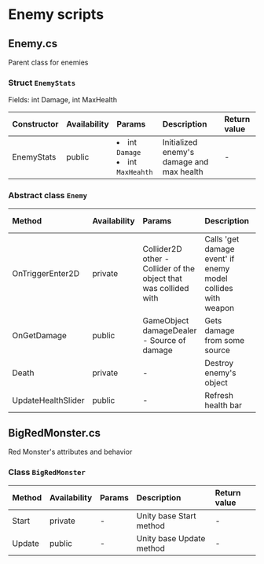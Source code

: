 ﻿# Enemy scripts
## Enemy.cs
Parent class for enemies

### Struct `EnemyStats`
Fields: int Damage, int MaxHealth

| Constructor       | Availability  | Params    | Description               | Return value      |
| :---              | :---          | :---      | :---                      | :---              | 
| EnemyStats        | public        | <ui><li>int `Damage`</li><li>int `MaxHeahth`</li></ui>| Initialized enemy's damage and max health | -    |


### Abstract class `Enemy`

| Method            | Availability  | Params    | Description               | Return value      |
| :---              | :---          | :---      | :---                      | :---              | 
| OnTriggerEnter2D  | private       | Collider2D other - Collider of the object that was collided with | Calls 'get damage event' if enemy model collides with weapon   | -    |
| OnGetDamage       | public        | GameObject damageDealer - Source of damage | Gets damage from some source  | -    |
| Death             | private       | -         | Destroy enemy's object                 | -    |                 
| UpdateHealthSlider| public        | -         | Refresh health bar                     | -    |

## BigRedMonster.cs
Red Monster's attributes and behavior

### Class `BigRedMonster`

| Method            | Availability  | Params    | Description               | Return value      |
| :---              | :---          | :---      | :---                      | :---              | 
| Start             | private       | -         | Unity base Start method   | -                 |
| Update            | public        | -         | Unity base Update method  | -                 |